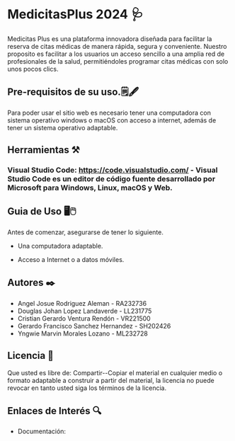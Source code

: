 # MedicitasPlus 2024 🩺
Medicitas Plus es una plataforma innovadora diseñada para facilitar la reserva de citas médicas de manera rápida, segura y conveniente. Nuestro proposito es facilitar a los usuarios un acceso sencillo a una amplia red de profesionales de la salud, permitiéndoles programar citas médicas con solo unos pocos clics.

## Pre-requisitos de su uso.🗒️🖋️
Para poder usar el sitio web es necesario tener una computadora con sistema operativo windows o macOS con acceso a internet, además de tener un sistema operativo adaptable.

## Herramientas ⚒️

### Visual Studio Code: https://code.visualstudio.com/ - Visual Studio Code es un editor de código fuente desarrollado por Microsoft para Windows, Linux, macOS y Web.


## Guia de Uso 🖥️🖱️

Antes de comenzar, asegurarse de tener lo siguiente.

+ Una computadora adaptable.

+ Acceso a Internet o a datos móviles.


## Autores ✒️

+ Angel Josue Rodriguez Aleman - RA232736
+ Douglas Johan Lopez Landaverde - LL231775
+ Cristian Gerardo Ventura Rendón - VR221500
+ Gerardo Francisco Sanchez Hernandez - SH202426
+ Yngwie Marvin Morales Lozano - ML232728


## Licencia 🪪

Que usted es libre de: Compartir--Copiar el material en cualquier medio o formato adaptable a construir a partir del material, la licencia no puede revocar en tanto usted siga los términos de la licencia.

## Enlaces de Interés 🔍

+ Documentación: 
